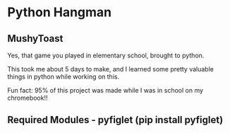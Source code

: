 # Python Hangman
## MushyToast

Yes, that game you played in elementary school, brought to python.

This took me about 5 days to make, and I learned some pretty valuable things in python while working on this.

Fun fact: 95% of this project was made while I was in school on my chromebook!!

## Required Modules - pyfiglet (pip install pyfiglet)
